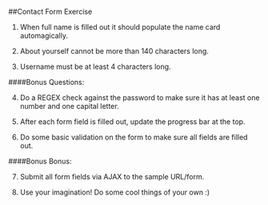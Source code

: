 ##Contact Form Exercise

1. When full name is filled out it should populate the name card automagically.

2. About yourself cannot be more than 140 characters long.

3. Username must be at least 4 characters long.

####Bonus Questions:

4. Do a REGEX check against the password to make sure it has at least one number and one capital letter.

5. After each form field is filled out, update the progress bar at the top.

6. Do some basic validation on the form to make sure all fields are filled out.

####Bonus Bonus:

7. Submit all form fields via AJAX to the sample URL/form.

8. Use your imagination! Do some cool things of your own :)